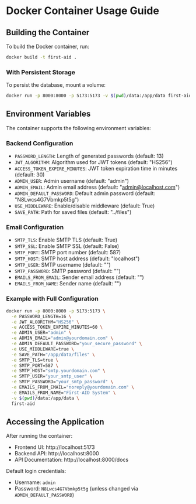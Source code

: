 # Docker Container Usage Guide

## Building the Container

To build the Docker container, run:

```bash
docker build -t first-aid .
```

### With Persistent Storage

To persist the database, mount a volume:
```bash
docker run -p 8000:8000 -p 5173:5173 -v $(pwd)/data:/app/data first-aid
```

## Environment Variables

The container supports the following environment variables:

### Backend Configuration
- `PASSWORD_LENGTH`: Length of generated passwords (default: 13)
- `JWT_ALGORITHM`: Algorithm used for JWT tokens (default: "HS256")
- `ACCESS_TOKEN_EXPIRE_MINUTES`: JWT token expiration time in minutes (default: 30)
- `ADMIN_USER`: Admin username (default: "admin")
- `ADMIN_EMAIL`: Admin email address (default: "admin@localhost.com")
- `ADMIN_DEFAULT_PASSWORD`: Default admin password (default: "N8Lwcs4G7Vbmkp5t5g")
- `USE_MIDDLEWARE`: Enable/disable middleware (default: True)
- `SAVE_PATH`: Path for saved files (default: "../files")

### Email Configuration
- `SMTP_TLS`: Enable SMTP TLS (default: True)
- `SMTP_SSL`: Enable SMTP SSL (default: False)
- `SMTP_PORT`: SMTP port number (default: 587)
- `SMTP_HOST`: SMTP host address (default: "localhost")
- `SMTP_USER`: SMTP username (default: "")
- `SMTP_PASSWORD`: SMTP password (default: "")
- `EMAILS_FROM_EMAIL`: Sender email address (default: "")
- `EMAILS_FROM_NAME`: Sender name (default: "")

### Example with Full Configuration

```bash
docker run -p 8000:8000 -p 5173:5173 \
  -e PASSWORD_LENGTH=16 \
  -e JWT_ALGORITHM="HS256" \
  -e ACCESS_TOKEN_EXPIRE_MINUTES=60 \
  -e ADMIN_USER="admin" \
  -e ADMIN_EMAIL="admin@yourdomain.com" \
  -e ADMIN_DEFAULT_PASSWORD="your_secure_password" \
  -e USE_MIDDLEWARE=true \
  -e SAVE_PATH="/app/data/files" \
  -e SMTP_TLS=true \
  -e SMTP_PORT=587 \
  -e SMTP_HOST="smtp.yourdomain.com" \
  -e SMTP_USER="your_smtp_user" \
  -e SMTP_PASSWORD="your_smtp_password" \
  -e EMAILS_FROM_EMAIL="noreply@yourdomain.com" \
  -e EMAILS_FROM_NAME="First-AID System" \
  -v $(pwd)/data:/app/data \
  first-aid
```

## Accessing the Application

After running the container:
- Frontend UI: http://localhost:5173
- Backend API: http://localhost:8000
- API Documentation: http://localhost:8000/docs

Default login credentials:
- Username: `admin`
- Password: `N8Lwcs4G7Vbmkp5t5g` (unless changed via `ADMIN_DEFAULT_PASSWORD`)
